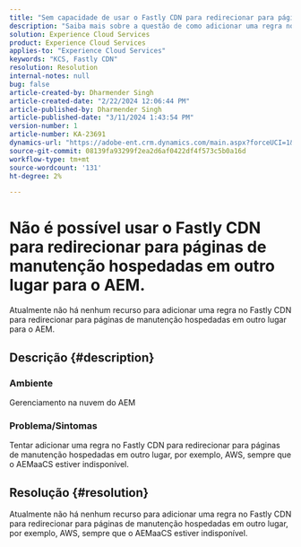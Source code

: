 ```yaml
---
title: "Sem capacidade de usar o Fastly CDN para redirecionar para páginas de manutenção hospedadas em outro lugar para AEM."
description: "Saiba mais sobre a questão de como adicionar uma regra no Fastly CDN para redirecionar para páginas de manutenção hospedadas em outro lugar, como o Postman."
solution: Experience Cloud Services
product: Experience Cloud Services
applies-to: "Experience Cloud Services"
keywords: "KCS, Fastly CDN"
resolution: Resolution
internal-notes: null
bug: false
article-created-by: Dharmender Singh
article-created-date: "2/22/2024 12:06:44 PM"
article-published-by: Dharmender Singh
article-published-date: "3/11/2024 1:43:54 PM"
version-number: 1
article-number: KA-23691
dynamics-url: "https://adobe-ent.crm.dynamics.com/main.aspx?forceUCI=1&pagetype=entityrecord&etn=knowledgearticle&id=fb5e04d3-7ad1-ee11-9079-6045bd0061cb"
source-git-commit: 08139fa93299f2ea2d6af0422df4f573c5b0a16d
workflow-type: tm+mt
source-wordcount: '131'
ht-degree: 2%

---
```


# Não é possível usar o Fastly CDN para redirecionar para páginas de manutenção hospedadas em outro lugar para o AEM.


Atualmente não há nenhum recurso para adicionar uma regra no Fastly CDN para redirecionar para páginas de manutenção hospedadas em outro lugar para o AEM.

## Descrição {#description}


### Ambiente

Gerenciamento na nuvem do AEM

### Problema/Sintomas

Tentar adicionar uma regra no Fastly CDN para redirecionar para páginas de manutenção hospedadas em outro lugar, por exemplo, AWS, sempre que o AEMaaCS estiver indisponível.


## Resolução {#resolution}


Atualmente não há nenhum recurso para adicionar uma regra no Fastly CDN para redirecionar para páginas de manutenção hospedadas em outro lugar, por exemplo, AWS, sempre que o AEMaaCS estiver indisponível.

